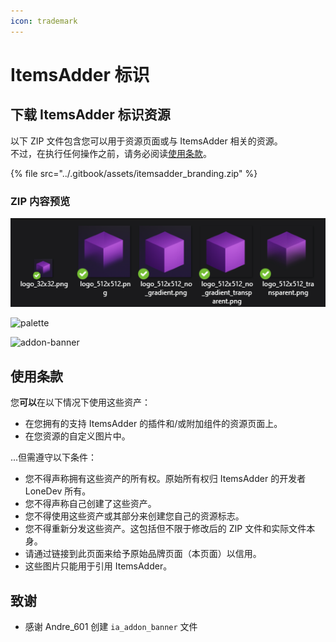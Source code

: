 ```yaml
---
icon: trademark
---
```


# ItemsAdder 标识

## 下载 ItemsAdder 标识资源

以下 ZIP 文件包含您可以用于资源页面或与 ItemsAdder 相关的资源。\
不过，在执行任何操作之前，请务必阅读[使用条款](branding.md#usage-terms)。

{% file src="../.gitbook/assets/itemsadder_branding.zip" %}

### ZIP 内容预览

![logos](<../.gitbook/assets/image (44) (1) (1) (1).png>)

![palette](../.gitbook/assets/color\_palette.jpg)

![addon-banner](../.gitbook/assets/ia\_addon\_banner.png)

## 使用条款

您**可以**在以下情况下使用这些资产：

* 在您拥有的支持 ItemsAdder 的插件和/或附加组件的资源页面上。
* 在您资源的自定义图片中。

...但需遵守以下条件：

* 您不得声称拥有这些资产的所有权。原始所有权归 ItemsAdder 的开发者 LoneDev 所有。
* 您不得声称自己创建了这些资产。
* 您不得使用这些资产或其部分来创建您自己的资源标志。
* 您不得重新分发这些资产。这包括但不限于修改后的 ZIP 文件和实际文件本身。
* 请通过链接到此页面来给予原始品牌页面（本页面）以信用。
* 这些图片只能用于引用 ItemsAdder。

## 致谢

* 感谢 Andre\_601 创建 `ia_addon_banner` 文件
